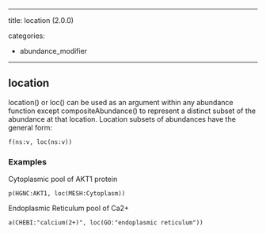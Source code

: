 
---
title: location (2.0.0)


categories:

- abundance_modifier

---
<!-- COMPUTER GENERATED PAGE!!! DO NOT EDIT DIRECTLY  -->
<!--    must be changed in scripts/templates.py which is processed by scripts/update_refs.py -->

## location

location() or loc() can be used as an argument within any abundance function except compositeAbundance() to represent a distinct subset of the abundance at that location. Location subsets of abundances have the general form:

`f(ns:v, loc(ns:v))`



### Examples


Cytoplasmic pool of AKT1 protein

    p(HGNC:AKT1, loc(MESH:Cytoplasm))


Endoplasmic Reticulum pool of Ca2+

    a(CHEBI:"calcium(2+)", loc(GO:"endoplasmic reticulum"))

